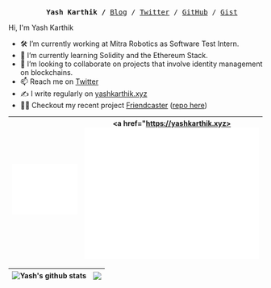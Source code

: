 <p>
  <pre align="center">
    <strong>Yash Karthik /</strong> <a href="https://www.yashkarthik.xyz">Blog</a> / <a href="https://twitter.com/_yashkarthik">Twitter</a> / <a href="https://github.com/yashkarthik">GitHub</a> / <a href="https://gist.github.com/yashkarthik">Gist</a> </pre>
</p>

Hi, I'm Yash Karthik
- 🛠 I’m currently working at Mitra Robotics as Software Test Intern.
- 🌱 I’m currently learning Solidity and the Ethereum Stack.
- 👯 I’m looking to collaborate on projects that involve identity management on blockchains.
- 📫 Reach me on [Twitter](https://twitter.com/_yashKarthik)
- ✍️ I write regularly on [yashkarthik.xyz](https://www.yashkarthik.xyz)
- 🧑‍💻 Checkout my recent project [Friendcaster](https://friend-caster.herokuapp.com/) ([repo here](https://github.com/yashkarthik/friendcaster))

|<a href="https://metrics.lecoq.io/insights/yashkarthik"><img src="metrics-basic.svg" align="center" height="50%"></img></a> |<a href="https://yashkarthik.xyz><img src="metrics-achievments.svg" align="center"/></a>|
| ------------- | ------------- |

|<img align="center" src="https://github-readme-stats.vercel.app/api?username=yashkarthik&show_icons=true&theme=midnight-purple&hide_border=true" alt="Yash's github stats" /> |<img align="center" src="https://github-readme-stats.vercel.app/api/top-langs/?username=yashkarthik&layout=compact&theme=midnight-purple&hide_border=true&hide=jupyter%20notebook,html" /> |
| ------------- | ------------- |
